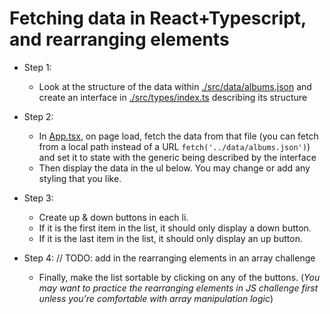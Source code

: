 # Fetching data in React+Typescript, and rearranging elements

-   Step 1:

    -   Look at the structure of the data within [./src/data/albums.json](./src/data/albums.json) and create an interface in [./src/types/index.ts](./src/types/index.ts) describing its structure

-   Step 2:

    -   In [App.tsx](./src/App.tsx), on page load, fetch the data from that file (you can fetch from a local path instead of a URL `fetch('../data/albums.json')`) and set it to state with the generic being described by the interface
    -   Then display the data in the ul below. You may change or add any styling that you like.

-   Step 3:

    -   Create up & down buttons in each li.
    -   If it is the first item in the list, it should only display a down button.
    -   If it is the last item in the list, it should only display an up button.

-   Step 4:
    // TODO: add in the rearranging elements in an array challenge
    -   Finally, make the list sortable by clicking on any of the buttons. (_You may want to practice the rearranging elements in JS challenge first unless you're comfortable with array manipulation logic_)
